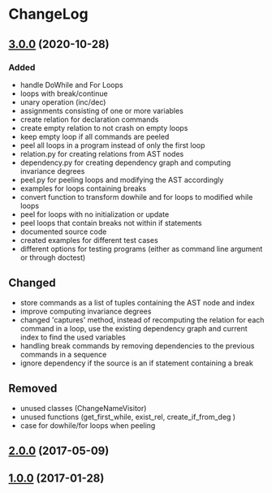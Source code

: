 # ChangeLog

## [3.0.0](https://github.com/ThomasRuby/LQICM_On_C_Toy_Parser/tree/e21a3c9fb9348ec7a31655c7de73d8dbf6ba673f) (2020-10-28)

### Added
- handle DoWhile and For Loops
- loops with break/continue
- unary operation (inc/dec)
- assignments consisting of one or more variables
- create relation for declaration commands
- create empty relation to not crash on empty loops
- keep empty loop if all commands are peeled
- peel all loops in a program instead of only the first loop
- relation.py for creating relations from AST nodes
- dependency.py for creating dependency graph and computing invariance degrees 
- peel.py for peeling loops and modifying the AST accordingly
- examples for loops containing breaks
- convert function to transform dowhile and for loops to modified while loops
- peel for loops with no initialization or update
- peel loops that contain breaks not within if statements
- documented source code
- created examples for different test cases 
- different options for testing programs (either as command line argument or through doctest)

## Changed
- store commands as a list of tuples containing the AST node and index
- improve computing invariance degrees
- changed 'captures' method, instead of recomputing the relation for each command in a loop, use the existing dependency graph and current index to find the used variables
- handling break commands by removing dependencies to the previous commands in a sequence
- ignore dependency if the source is an if statement containing a break

## Removed
- unused classes (ChangeNameVisitor)
- unused functions (get_first_while, exist_rel, create_if_from_deg )
- case for dowhile/for loops when peeling


## [2.0.0](https://github.com/ThomasRuby/LQICM_On_C_Toy_Parser/tree/1f7da67a70e6e9e9ab74d962bbf661b4abf5d8f0) (2017-05-09)

## [1.0.0](https://github.com/ThomasRuby/LQICM_On_C_Toy_Parser/tree/02edc948a144235706e647d1c170b00af1d26795) (2017-01-28)
